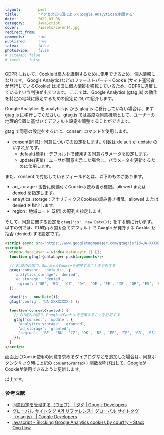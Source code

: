 ```yaml
---
layout:        post
title:         "アクセス元の国によってGoogle Analyticsを制限する"
date:          2022-03-06
category:      JavaScript
cover:         /assets/cover14.jpg
redirect_from:
comments:      true
published:     true
latex:         false
photoswipe:    false
# sitemap: false
# feed:    false
---
```


GDPR において、Cookieは個人を識別するために使用できるため、個人情報になります。
Google AnalyticsなどのファーストパーティCookie (サイト運営者が発行しているCookie) は米国に個人情報を移転しているため、GDPRに違反しているという判決が出ています。
ここでは、Google Analytics (gtag.js) の動作を特定の地域に限定するための設定について紹介します。

Google Analytics を analytics.js から gtag.js に移行していない場合は、まず gtag.js に移行してください。
gtag.js では高度な同意機能として、ユーザーの地理的位置に基づいてデフォルト設定を調整することができます。

gtag で同意の設定をするには、consent コマンドを使用します。

- consent(同意) : 同意についての設定をします。引数は default か update のいずれかです。
  - default(標準) : デフォルトで使用する同意パラメータを設定します。
  - update(更新) : ユーザが同意を示した場合に、パラメータを更新するために使用します。

また、consent で対応しているフィールド名は、以下のものがあります。

- ad_storage : 広告に関連付くCookieの読み書き権限。allowed または denied を指定します。
- analytics_storage : アナリティクスCookieの読み書き権限。allowed または denied を指定します。
- region : 地域コード (2桁) の配列を指定します。

そして、同意に関する設定を `gtag('js', new Date());` をする前に行います。
以下の例では、EU域内の国を全てデフォルトで Google が発行する Cookie を拒否 (denied) する設定です。

```html
<script async src="https://www.googletagmanager.com/gtag/js?id=UA-XXXXXXXX-1"></script>
<script>
  window.dataLayer = window.dataLayer || [];
  function gtag(){dataLayer.push(arguments);}

  // EU域内の国で、GoogleがCookieを使用することを拒否する
  gtag('consent', 'default', {
    'analytics_storage': 'denied',
    'ad_storage': 'denied',
    'region': ['BE', 'BG', 'CZ', 'DK', 'DE', 'EE', 'IE', 'GR', 'ES', 'FR', 'HR', 'IT', 'CY', 'LV', 'LT', 'LU', 'HU', 'MT', 'NL', 'AT', 'PL', 'PT', 'RO', 'SI', 'SK', 'FI', 'SE']
  });

  gtag('js', new Date());
  gtag('config', 'UA-XXXXXXXX-1');

  function consentGranted() {
    // EU域内の国で、GoogleがCookieを使用することを許可する
    gtag('consent', 'update', {
      'analytics_storage': 'granted',
      'ad_storage': 'granted',
      'region': ['BE', 'BG', 'CZ', 'DK', 'DE', 'EE', 'IE', 'GR', 'ES', 'FR', 'HR', 'IT', 'CY', 'LV', 'LT', 'LU', 'HU', 'MT', 'NL', 'AT', 'PL', 'PT', 'RO', 'SI', 'SK', 'FI', 'SE']
    });
  }
</script>
```

画面上にCookie使用の同意を求めるダイアログなどを追加した場合は、同意ボタンクリック時に上記の `consentGranted()` 関数を呼び出して、GoogleがCookieが使用できるように更新します。

以上です。

### 参考文献
- [同意設定を管理する（ウェブ） \| タグ \| Google Developers](https://developers.google.com/tag-platform/devguides/consent)
- [グローバル サイトタグ API リファレンス \| グローバル サイトタグ（gtag.js） \| Google Developers](https://developers.google.com/tag-platform/gtagjs/reference#consent)
- [javascript - Blocking Google Analytics cookies by country - Stack Overflow](https://stackoverflow.com/questions/67999514/blocking-google-analytics-cookies-by-country)

